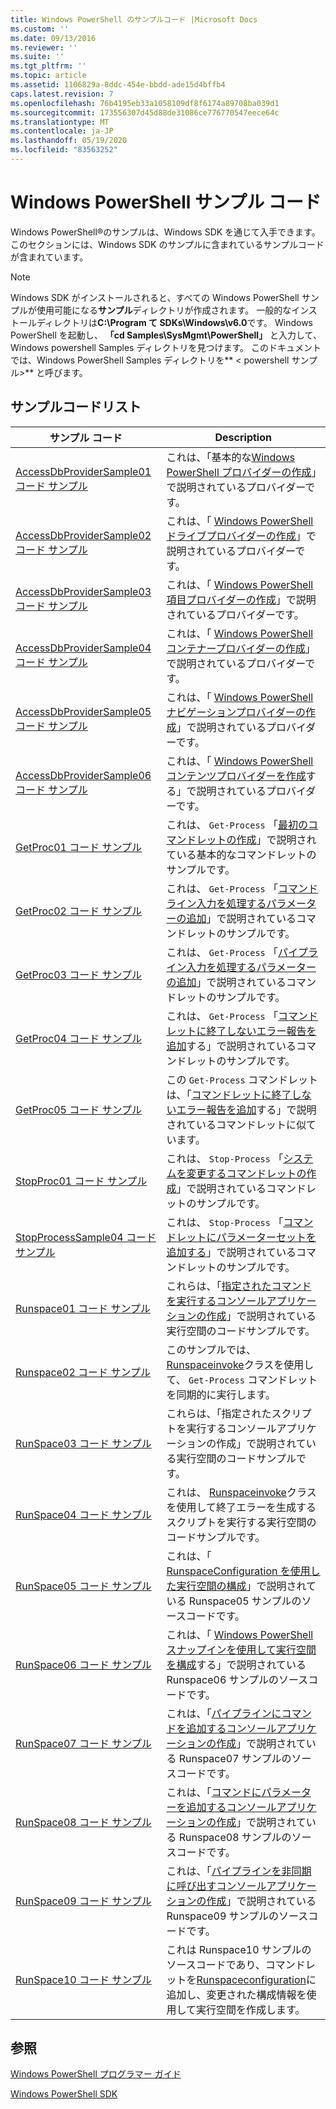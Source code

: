 ```yaml
---
title: Windows PowerShell のサンプルコード |Microsoft Docs
ms.custom: ''
ms.date: 09/13/2016
ms.reviewer: ''
ms.suite: ''
ms.tgt_pltfrm: ''
ms.topic: article
ms.assetid: 1106829a-8ddc-454e-bbdd-ade15d4bffb4
caps.latest.revision: 7
ms.openlocfilehash: 76b4195eb33a1058109df8f6174a89708ba039d1
ms.sourcegitcommit: 173556307d45d88de31086ce776770547eece64c
ms.translationtype: MT
ms.contentlocale: ja-JP
ms.lasthandoff: 05/19/2020
ms.locfileid: "83563252"
---
```

# <a name="windows-powershell-sample-code"></a>Windows PowerShell サンプル コード

Windows PowerShell®のサンプルは、Windows SDK を通じて入手できます。 このセクションには、Windows SDK のサンプルに含まれているサンプルコードが含まれています。

> [!NOTE]
> Windows SDK がインストールされると、すべての Windows PowerShell サンプルが使用可能になる**サンプル**ディレクトリが作成されます。 一般的なインストールディレクトリは**C:\Program て SDKs\Windows\v6.0**です。 Windows PowerShell を起動し、 **「cd Samples\SysMgmt\PowerShell」** と入力して、Windows powershell Samples ディレクトリを見つけます。 このドキュメントでは、Windows PowerShell Samples ディレクトリを** \< powershell サンプル>** と呼びます。

## <a name="sample-code-listing"></a>サンプルコードリスト

|                                    サンプル コード                                    |                                                                                                                                           Description                                                                                                                                           |
| --------------------------------------------------------------------------------- | ----------------------------------------------------------------------------------------------------------------------------------------------------------------------------------------------------------------------------------------------------------------------------------------------- |
| [AccessDbProviderSample01 コード サンプル](./accessdbprovidersample01-code-sample.md) | これは、「基本的な[Windows PowerShell プロバイダーの作成](./creating-a-basic-windows-powershell-provider.md)」で説明されているプロバイダーです。                                                                                                                                                            |
| [AccessDbProviderSample02 コード サンプル](./accessdbprovidersample02-code-sample.md) | これは、「 [Windows PowerShell ドライブプロバイダーの作成](./creating-a-windows-powershell-drive-provider.md)」で説明されているプロバイダーです。                                                                                                                                                            |
| [AccessDbProviderSample03 コード サンプル](./accessdbprovidersample03-code-sample.md) | これは、「 [Windows PowerShell 項目プロバイダーの作成](./creating-a-windows-powershell-item-provider.md)」で説明されているプロバイダーです。                                                                                                                                                              |
| [AccessDbProviderSample04 コード サンプル](./accessdbprovidersample04-code-sample.md) | これは、「 [Windows PowerShell コンテナープロバイダーの作成](./creating-a-windows-powershell-container-provider.md)」で説明されているプロバイダーです。                                                                                                                                                    |
| [AccessDbProviderSample05 コード サンプル](./accessdbprovidersample05-code-sample.md) | これは、「 [Windows PowerShell ナビゲーションプロバイダーの作成](./creating-a-windows-powershell-navigation-provider.md)」で説明されているプロバイダーです。                                                                                                                                                  |
| [AccessDbProviderSample06 コード サンプル](./accessdbprovidersample06-code-sample.md) | これは、「 [Windows PowerShell コンテンツプロバイダーを作成](./creating-a-windows-powershell-content-provider.md)する」で説明されているプロバイダーです。                                                                                                                                                        |
| [GetProc01 コード サンプル](./getproc01-code-samples.md)                             | これは、 `Get-Process` 「[最初のコマンドレットの作成](../cmdlet/creating-a-cmdlet-without-parameters.md)」で説明されている基本的なコマンドレットのサンプルです。                                                                                                                                                     |
| [GetProc02 コード サンプル](./getproc02-code-samples.md)                             | これは、 `Get-Process` 「[コマンドライン入力を処理するパラメーターの追加](../cmdlet/adding-parameters-that-process-command-line-input.md)」で説明されているコマンドレットのサンプルです。                                                                                                                       |
| [GetProc03 コード サンプル](./getproc03-code-samples.md)                             | これは、 `Get-Process` 「[パイプライン入力を処理するパラメーターの追加](../cmdlet/adding-parameters-that-process-pipeline-input.md)」で説明されているコマンドレットのサンプルです。                                                                                                                               |
| [GetProc04 コード サンプル](./getproc04-code-samples.md)                             | これは、 `Get-Process` 「[コマンドレットに終了しないエラー報告を追加](../cmdlet/adding-non-terminating-error-reporting-to-your-cmdlet.md)する」で説明されているコマンドレットのサンプルです。                                                                                                                |
| [GetProc05 コード サンプル](./getproc05-code-samples.md)                             | この `Get-Process` コマンドレットは、「[コマンドレットに終了しないエラー報告を追加](../cmdlet/adding-non-terminating-error-reporting-to-your-cmdlet.md)する」で説明されているコマンドレットに似ています。                                                                                                     |
| [StopProc01 コード サンプル](./stopproc01-code-samples.md)                           | これは、 `Stop-Process` 「[システムを変更するコマンドレットの作成](../cmdlet/creating-a-cmdlet-that-modifies-the-system.md)」で説明されているコマンドレットのサンプルです。                                                                                                                                    |
| [StopProcessSample04 コード サンプル](./stopprocesssample04-code-samples.md)         | これは、 `Stop-Process` 「[コマンドレットにパラメーターセットを追加する](../cmdlet/adding-parameter-sets-to-a-cmdlet.md)」で説明されているコマンドレットのサンプルです。                                                                                                                                                      |
| [Runspace01 コード サンプル](./runspace01-code-samples.md)                           | これらは、「[指定されたコマンドを実行するコンソールアプリケーションの作成](/dotnet/csharp/programming-guide/inside-a-program/hello-world-your-first-program)」で説明されている実行空間のコードサンプルです。                                                                                      |
| [Runspace02 コード サンプル](./runspace02-code-samples.md)                           | このサンプルでは、 [Runspaceinvoke](/dotnet/api/System.Management.Automation.RunspaceInvoke)クラスを使用して、 `Get-Process` コマンドレットを同期的に実行します。                                                                                                            |
| [RunSpace03 コード サンプル](./runspace03-code-samples.md)                           | これらは、「指定されたスクリプトを実行するコンソールアプリケーションの作成」で説明されている実行空間のコードサンプルです。                                                                                                                                                                         |
| [RunSpace04 コード サンプル](./runspace04-code-samples.md)                           | これは、 [Runspaceinvoke](/dotnet/api/System.Management.Automation.RunspaceInvoke)クラスを使用して終了エラーを生成するスクリプトを実行する実行空間のコードサンプルです。                                                                         |
| [RunSpace05 コード サンプル](./runspace05-code-sample.md)                             | これは、「 [RunspaceConfiguration を使用した実行空間の構成](https://msdn.microsoft.com/42681d19-2d05-4975-befd-afb1990e79b2)」で説明されている Runspace05 サンプルのソースコードです。                                                                                                           |
| [RunSpace06 コード サンプル](./runspace06-code-sample.md)                             | これは、「 [Windows PowerShell スナップインを使用して実行空間を構成](https://msdn.microsoft.com/a7289ee8-9732-49ee-91c7-d533e9538b83)する」で説明されている Runspace06 サンプルのソースコードです。                                                                                                    |
| [RunSpace07 コード サンプル](./runspace07-code-sample.md)                             | これは、「[パイプラインにコマンドを追加するコンソールアプリケーションの作成](https://msdn.microsoft.com/01eb7808-e97b-4905-80be-9e2fa38c262e)」で説明されている Runspace07 サンプルのソースコードです。                                                                                              |
| [RunSpace08 コード サンプル](./runspace08-code-sample.md)                             | これは、「[コマンドにパラメーターを追加するコンソールアプリケーションの作成](https://msdn.microsoft.com/848b2b46-60f1-4a86-b448-cfc7c0cccfba)」で説明されている Runspace08 サンプルのソースコードです。                                                                                             |
| [RunSpace09 コード サンプル](./runspace09-code-sample.md)                             | これは、「[パイプラインを非同期に呼び出すコンソールアプリケーションの作成](https://msdn.microsoft.com/198c1c94-2a06-457e-93ce-c0d910618e47)」で説明されている Runspace09 サンプルのソースコードです。                                                                                        |
| [RunSpace10 コード サンプル](./runspace10-code-sample.md)                             | これは Runspace10 サンプルのソースコードであり、コマンドレットを[Runspaceconfiguration](/dotnet/api/System.Management.Automation.Runspaces.RunspaceConfiguration)に追加し、変更された構成情報を使用して実行空間を作成します。 |

## <a name="see-also"></a>参照

[Windows PowerShell プログラマー ガイド](./windows-powershell-programmer-s-guide.md)

[Windows PowerShell SDK](../windows-powershell-reference.md)
